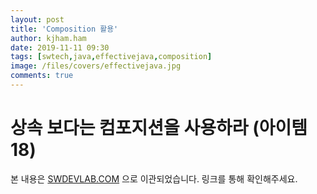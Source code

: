 ```yaml
---
layout: post
title: 'Composition 활용'
author: kjham.ham
date: 2019-11-11 09:30
tags: [swtech,java,effectivejava,composition]
image: /files/covers/effectivejava.jpg
comments: true
---
```


# 상속 보다는 컴포지션을 사용하라 (아이템 18)  

본 내용은 [SWDEVLAB.COM](https://swdevlab.com/88) 으로 이관되었습니다.
링크를 통해 확인해주세요.